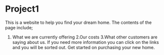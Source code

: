 # Project1
This is a website to help you find your dream home.
The contents of the page include;
1. What we are currently offering
2.Our costs
3.What other customers are saying about us.
If you need more information you can click on the links and you will be sorted out.
Get started on purchasing your new home.
